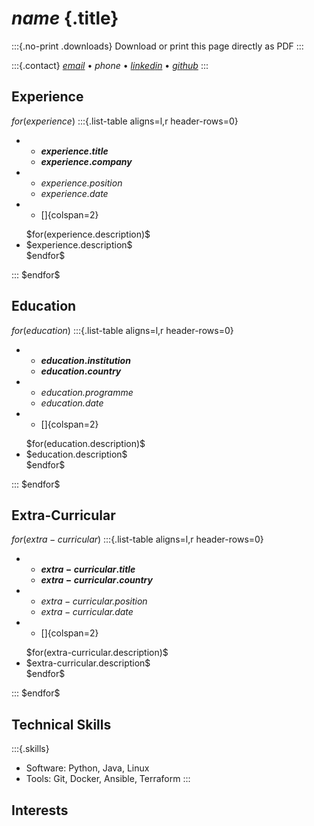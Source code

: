 # $name$ {.title}

:::{.no-print .downloads}
Download or print this page directly as PDF
:::

:::{.contact}
[$email$](mailto:$email$) •
$phone$ •
[$linkedin$](https://linkedin/in/$linkedin$) •
[$github$](https://github.com/$github$)
:::

## Experience

$for(experience)$
:::{.list-table aligns=l,r header-rows=0}
   * - **$experience.title$**
     - **$experience.company$**

   * - *$experience.position$*
     - *$experience.date$*

   * - []{colspan=2}
   <ul>
$for(experience.description)$
     <li>$experience.description$</li>
$endfor$
   </ul>
:::
$endfor$

## Education

$for(education)$
:::{.list-table aligns=l,r header-rows=0}
   * - **$education.institution$**
     - **$education.country$**

   * - *$education.programme$*
     - *$education.date$*

   * - []{colspan=2}
   <ul>
$for(education.description)$
     <li>$education.description$</li>
$endfor$
   </ul>
:::
$endfor$

## Extra-Curricular

$for(extra-curricular)$
:::{.list-table aligns=l,r header-rows=0}
   * - **$extra-curricular.title$**
     - **$extra-curricular.country$**

   * - *$extra-curricular.position$*
     - *$extra-curricular.date$*

   * - []{colspan=2}
   <ul>
$for(extra-curricular.description)$
     <li>$extra-curricular.description$</li>
$endfor$
   </ul>
:::
$endfor$

## Technical Skills

:::{.skills}
* Software: Python, Java, Linux
* Tools: Git, Docker, Ansible, Terraform
:::

## Interests
